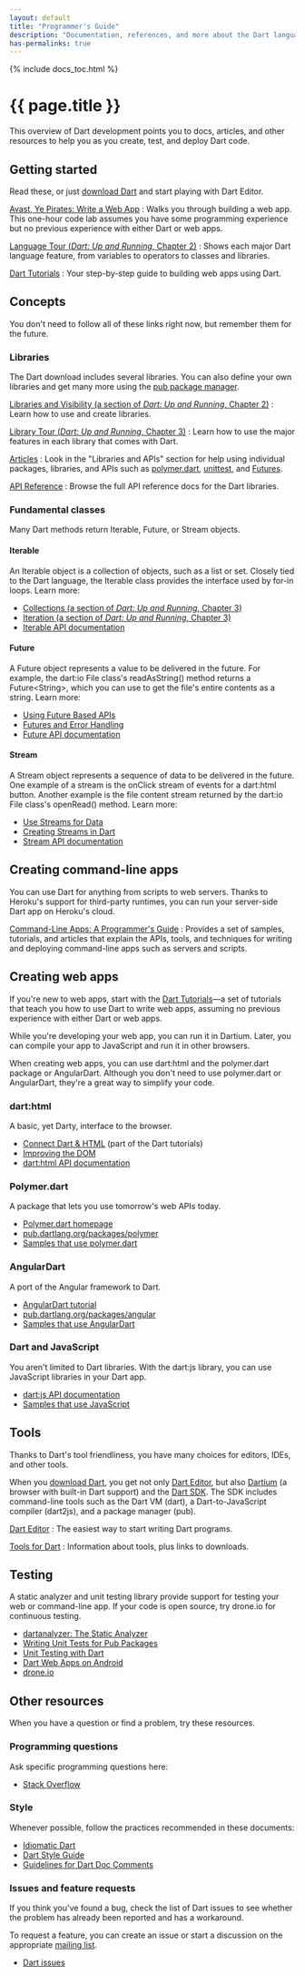 ```yaml
---
layout: default
title: "Programmer's Guide"
description: "Documentation, references, and more about the Dart language, libraries, and tools."
has-permalinks: true
---
```


{% include docs_toc.html %}

# {{ page.title }}

This overview of Dart development
points you to docs, articles, and other resources
to help you as you create, test, and deploy Dart code.

## Getting started

Read these,
or just [download Dart](/#get-started)
and start playing with Dart Editor.

[Avast, Ye Pirates: Write a Web App](/codelabs/darrrt/)
: Walks you through building a web app.
This one-hour code lab assumes you have some programming experience
but no previous experience with either Dart or web apps.

[Language Tour (_Dart: Up and Running_, Chapter 2)](/docs/dart-up-and-running/ch02.html)
: Shows each major Dart language feature, from variables to
operators to classes and libraries.

[Dart Tutorials](/docs/tutorials/)
: Your step-by-step guide to building web apps using Dart.

## Concepts

You don't need to follow all of these links right now,
but remember them for the future.


### Libraries

The Dart download includes several libraries.
You can also define your own libraries
and get many more using the
[pub package manager](http://pub.dartlang.org).

[Libraries and Visibility (a section of _Dart: Up and Running_, Chapter 2)](/docs/dart-up-and-running/ch02.html#libraries-and-visibility)
: Learn how to use and create libraries.

[Library Tour (_Dart: Up and Running_, Chapter 3)](/docs/dart-up-and-running/ch03.html)
: Learn how to use the major features in each library that comes with Dart.

[Articles](/articles/)
: Look in the "Libraries and APIs" section
for help using individual packages, libraries, and APIs such as
[polymer.dart](/polymer/),
[unittest](/articles/dart-unit-tests/),
and [Futures](/articles/using-future-based-apis/).

[API Reference](http://api.dartlang.org)
: Browse the full API reference docs for the Dart libraries.


### Fundamental classes

Many Dart methods return Iterable, Future, or Stream objects.


#### Iterable

An Iterable object is a collection of objects,
such as a list or set.
Closely tied to the Dart language,
the Iterable class provides the interface used by for-in loops.
Learn more:

* [Collections (a section of _Dart: Up and Running_, Chapter 3)](/docs/dart-up-and-running/ch03.html#collections)
* [Iteration (a section of _Dart: Up and Running_, Chapter 3)](/docs/dart-up-and-running/ch03.html#iteration)
* [Iterable API documentation](http://api.dartlang.org/dart_core/Iterable.html)


#### Future

A Future object represents a value to be delivered in the future.
For example, the dart:io File class's readAsString() method
returns a Future&lt;String>,
which you can use to get the file's entire contents as a string.
Learn more:

* [Using Future Based APIs](/articles/using-future-based-apis/)
* [Futures and Error Handling](/articles/futures-and-error-handling/)
* [Future API documentation](http://api.dartlang.org/dart_async/Future.html)


#### Stream

A Stream object represents a sequence of data
to be delivered in the future.
One example of a stream is the onClick stream of events
for a dart:html button.
Another example is the file content stream returned by
the dart:io File class's openRead() method.
Learn more:

* [Use Streams for Data](/docs/tutorials/streams/)
* [Creating Streams in Dart](/articles/creating-streams/)
* [Stream API documentation](http://api.dartlang.org/dart_async/Stream.html)

## Creating command-line apps

You can use Dart for anything from scripts to web servers.
Thanks to Heroku's support for third-party runtimes,
you can run your server-side Dart app on Heroku's cloud.

[Command-Line Apps: A Programmer's Guide](serverguide.html)
: Provides a set of samples, tutorials, and articles that
explain the APIs, tools, and techniques for writing and
deploying command-line apps such as servers and scripts.

## Creating web apps

If you're new to web apps,
start with the <a href="/docs/tutorials/">Dart Tutorials</a>&mdash;a
set of tutorials that teach you how to use Dart to write web apps,
assuming no previous experience with either Dart or web apps.

While you're developing your web app,
you can run it in Dartium.
Later, you can compile your app to JavaScript
and run it in other browsers.

When creating web apps, you can use
dart:html and the polymer.dart package
or AngularDart.
Although you don't need to use polymer.dart or AngularDart,
they're a great way to simplify your code.


### dart:html

A basic, yet Darty, interface to the browser.

* [Connect Dart &amp; HTML](/docs/tutorials/connect-dart-html/)
  (part of the Dart tutorials)
* [Improving the DOM](/articles/improving-the-dom/)
* [dart:html API documentation](http://api.dartlang.org/dart_html.html)

### Polymer.dart

A package that lets you use tomorrow's web APIs today.

* [Polymer.dart homepage](/polymer/)
* [pub.dartlang.org/packages/polymer](http://pub.dartlang.org/packages/polymer)
* [Samples that use polymer.dart](/samples/#polymer_dart)

### AngularDart

A port of the Angular framework to Dart.

* [AngularDart tutorial](https://github.com/angular/angular.dart.tutorial/wiki)
* [pub.dartlang.org/packages/angular](http://pub.dartlang.org/packages/angular)
* [Samples that use AngularDart](/samples/#angular_dart)

### Dart and JavaScript

You aren't limited to Dart libraries.
With the dart:js library,
you can use JavaScript libraries in your Dart app.

* [dart:js API documentation](http://api.dartlang.org/dart_js.html)
* [Samples that use JavaScript](/samples/#using_javascript_from_dart)

## Tools

Thanks to Dart's tool friendliness,
you have many choices for editors, IDEs, and other tools.


When you [download Dart](/#get-started),
you get not only [Dart Editor](/tools/editor/), but also
[Dartium](/tools/dartium/) (a browser with built-in Dart support)
and the [Dart SDK](/tools/sdk/).
The SDK includes command-line tools such as
the Dart VM (dart), a Dart-to-JavaScript compiler (dart2js),
and a package manager (pub).

[Dart Editor](/tools/editor/)
: The easiest way to start writing Dart programs.

[Tools for Dart](/tools/)
: Information about tools,
plus links to downloads.

## Testing

A static analyzer and unit testing library
provide support for testing your web or command-line app.
If your code is open source,
try drone.io for continuous testing.

* [dartanalyzer: The Static Analyzer](/tools/analyzer)
* [Writing Unit Tests for Pub Packages](/articles/writing-unit-tests-for-pub-packages/)
* [Unit Testing with Dart](/articles/dart-unit-tests/)
* [Dart Web Apps on Android](/tools/editor/mobile.html)
* [drone.io](http://drone.io)

## Other resources

When you have a question or find a problem,
try these resources.


### Programming questions

Ask specific programming questions here:

* [Stack Overflow](http://stackoverflow.com/questions/tagged/dart)


### Style

Whenever possible, follow the practices
recommended in these documents:

* [Idiomatic Dart](/articles/idiomatic-dart/)
* [Dart Style Guide](/articles/style-guide/)
* [Guidelines for Dart Doc Comments](/articles/doc-comment-guidelines/)

### Issues and feature requests

If you think you've found a bug,
check the list of Dart issues to see whether
the problem has already been reported
and has a workaround.

To request a feature, you can create an issue
or start a discussion on the appropriate
[mailing list](/support/).

* [Dart issues](http://code.google.com/p/dart/issues/list)

